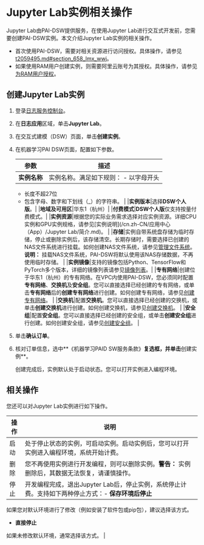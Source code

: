 # Jupyter Lab实例相关操作

Jupyter Lab由PAI-DSW提供服务，在使用Jupyter Lab进行交互式开发前，您需要创建PAI-DSW实例。本文介绍Jupyter Lab实例的相关操作。

-   首次使用PAI-DSW，需要对相关资源进行访问授权。具体操作，请参见[t2059495.md\#section\_658\_lmx\_wwj]()。
-   如果使用RAM用户创建实例，则需要阿里云账号为其授权。具体操作，请参见[为RAM用户授权](t2059495.dita#task_2059495/section_5uk_r8f_fc5)。

## 创建Jupyter Lab实例

1.  登录[日志服务控制台](https://sls.console.aliyun.com)。

2.  在**日志应用**区域，单击**Jupyter Lab**。

3.  在交互式建模（DSW）页面，单击**创建实例**。

4.  在机器学习PAI DSW页面，配置如下参数。

    |参数|描述|
    |--|--|
    |**实例名称**|实例名称。满足如下规则：    -   以字母开头
    -   长度不超27位
    -   包含字母、数字和下划线（\_）的字符串。 |
    |**实例版本**|选择**DSW个人版**。|
    |**地域及可用区**|华东1（杭州）|
    |**付费模式**|**DSW个人版**仅支持按量付费模式。|
    |**实例资源**|根据您的实际业务需求选择对应实例资源。详细CPU实例和GPU实例规格，请参见[实例说明](/cn.zh-CN/应用中心（App）/Jupyter Lab/简介.md)。 |
    |**存储**|实例自带系统盘存储为临时存储，停止或删除实例后，该存储清空。长期存储时，需要选择已创建的NAS文件系统进行挂载。如何创建NAS文件系统，请参见[管理文件系统]()。**说明：** 挂载NAS文件系统，PAI-DSW将默认使用该NAS存储数据，不再使用临时存储。 |
    |**实例镜像**|支持的镜像包括Python、TensorFlow和PyTorch多个版本，详细的镜像列表请参见[镜像列表](t2044664.dita#concept_2044664/section_nsd_5cx_v5z)。|
    |**专有网络**|创建位于华东1（杭州）的专有网络。在VPC内使用PAI-DSW，您必须同时配置**专有网络**、**交换机**及**安全组**。您可以直接选择已经创建的专有网络，或单击**专有网络**后的**创建专有网络**进行创建。如何创建专有网络，请参见[创建专有网络](/cn.zh-CN/专有网络和交换机/使用专有网络.md)。 |
    |**交换机**|配置**交换机**。您可以直接选择已经创建的交换机，或单击**创建交换机**进行创建。如何创建交换机，请参见[创建交换机](/cn.zh-CN/专有网络和交换机/使用交换机.md)。 |
    |**安全组**|配置**安全组**。您可以直接选择已经创建的安全组，或单击**创建安全组**进行创建。如何创建安全组，请参见[创建安全组](/cn.zh-CN/安全/安全组/创建安全组.md)。 |

5.  单击**确认订单**。

6.  核对订单信息，选中**《机器学习PAID SW服务条款》**复选框，并单击**创建实例**。

    创建完成后，实例默认处于启动状态。您可以打开实例进入编程环境。


## 相关操作

您还可以对Jupyter Lab实例进行如下操作。

|操作|说明|
|--|--|
|启动|处于停止状态的实例，可启动实例。启动实例后，您可以打开实例进入编程环境，系统开始计费。|
|删除|您不再使用实例进行开发编程，则可以删除实例。**警告：** 实例删除后，其数据无法恢复，请谨慎操作。 |
|停止|开发编程完成，退出Jupyter Lab后，停止实例，系统停止计费。支持如下两种停止方式：-   **保存环境后停止**

如果您对默认环境进行了修改（例如安装了软件包或pip包），建议选择该方式。

-   **直接停止**

如果未修改默认环境，通常选择该方式。 |

